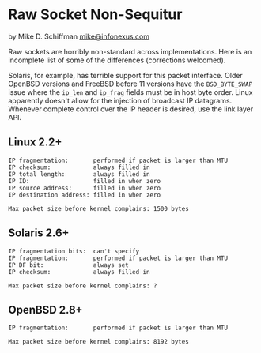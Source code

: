 Raw Socket Non-Sequitur
=======================
by Mike D. Schiffman <mike@infonexus.com>

Raw sockets are horribly non-standard across implementations.  Here is
an incomplete list of some of the differences (corrections welcomed).

Solaris, for example, has terrible support for this packet interface.
Older OpenBSD versions and FreeBSD before 11 versions have the
`BSD_BYTE_SWAP` issue where the `ip_len` and `ip_frag` fields must be in
host byte order.  Linux apparently doesn't allow for the injection of
broadcast IP datagrams.  Whenever complete control over the IP header is
desired, use the link layer API.


Linux 2.2+
----------

    IP fragmentation:       performed if packet is larger than MTU
    IP checksum:            always filled in
    IP total length:        always filled in
    IP ID:                  filled in when zero
    IP source address:      filled in when zero
    IP destination address: filled in when zero

    Max packet size before kernel complains: 1500 bytes


Solaris 2.6+
------------

    IP fragmentation bits:  can't specify 
    IP fragmentation:       performed if packet is larger than MTU
    IP DF bit:              always set
    IP checksum:            always filled in

    Max packet size before kernel complains: ?


OpenBSD 2.8+
------------

    IP fragmentation:       performed if packet is larger than MTU

    Max packet size before kernel complains: 8192 bytes

